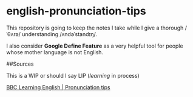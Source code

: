 english-pronunciation-tips
==========================

This repository is going to keep the notes I take while I give a thorough /ˈθʌrə/ understanding /ʌndəˈstandɪŋ/. 

I also consider **Google Define Feature** as a very helpful tool for people whose mother language is not English. 

##Sources

This is a WIP or should I say LIP (*learning* in process)

[BBC Learning English | Pronunciation tips][url-bbc]



[url-bbc]: http://www.bbc.co.uk/worldservice/learningenglish/grammar/pron/

